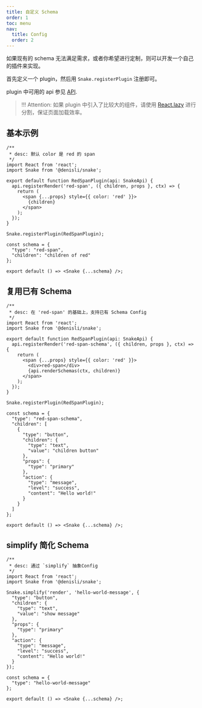 ```yaml
---
title: 自定义 Schema
order: 1
toc: menu
nav:
  title: Config
  order: 2
---
```


如果现有的 schema 无法满足需求，或者你希望进行定制，则可以开发一个自己的插件来实现。

首先定义一个 plugin，然后用 `Snake.registerPlugin` 注册即可。

plugin 中可用的 api 参见 [API](/guide#api).

> !!! Attention: 如果 plugin 中引入了比较大的组件，请使用 [React.lazy](https://reactjs.org/docs/code-splitting.html#reactlazy) 进行分割，保证页面加载效率。

## 基本示例

```tsx
/**
 * desc: 默认 color 是 red 的 span
 */
import React from 'react';
import Snake from '@denisli/snake';

export default function RedSpanPlugin(api: SnakeApi) {
  api.registerRender('red-span', ({ children, props }, ctx) => {
    return (
      <span {...props} style={{ color: 'red' }}>
        {children}
      </span>
    );
  });
}

Snake.registerPlugin(RedSpanPlugin);

const schema = {
  "type": "red-span",
  "children": "children of red"
};

export default () => <Snake {...schema} />;
```

## 复用已有 Schema

```tsx
/**
 * desc: 在 'red-span' 的基础上，支持已有 Schema Config
 */
import React from 'react';
import Snake from '@denisli/snake';

export default function RedSpanPlugin(api: SnakeApi) {
  api.registerRender('red-span-schema', ({ children, props }, ctx) => {
    return (
      <span {...props} style={{ color: 'red' }}>
        <div>red-span</div>
        {api.renderSchemas(ctx, children)}
      </span>
    );
  });
}

Snake.registerPlugin(RedSpanPlugin);

const schema = {
  "type": "red-span-schema",
  "children": [
    {
      "type": "button",
      "children": {
        "type": "text",
        "value": "children button"
      },
      "props": {
        "type": "primary"
      },
      "action": {
        "type": "message",
        "level": "success",
        "content": "Hello world!"
      }
    }
  ]
};

export default () => <Snake {...schema} />;
```

## simplify 简化 Schema

```tsx
/**
 * desc: 通过 `simplify` 抽象Config
 */
import React from 'react';
import Snake from '@denisli/snake';

Snake.simplify('render', 'hello-world-message', {
  "type": "button",
  "children": {
    "type": "text",
    "value": "show message"
  },
  "props": {
    "type": "primary"
  },
  "action": {
    "type": "message",
    "level": "success",
    "content": "Hello world!"
  }
});

const schema = {
  "type": "hello-world-message"
};

export default () => <Snake {...schema} />;
```
